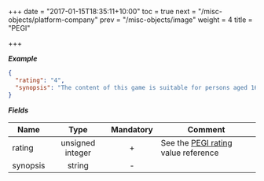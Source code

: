 +++
date = "2017-01-15T18:35:11+10:00"
toc = true
next = "/misc-objects/platform-company"
prev = "/misc-objects/image"
weight = 4
title = "PEGI"

+++

***Example***

```json
{
  "rating": "4",
  "synopsis": "The content of this game is suitable for persons aged 16 years and over only.\nIt contains: Realistic looking violence."
}
```

***Fields***

| Name     | Type             | Mandatory | Comment |
| -------- |:----------------:|:---------:| ------- |
| rating   | unsigned integer |     +     | See the [PEGI rating](../../enum-fields/pegi-rating) value reference |
| synopsis | string           |     -     ||
